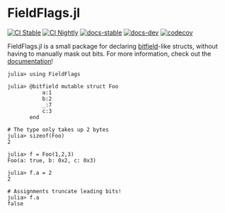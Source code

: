 # FieldFlags.jl

[![CI Stable](https://github.com/Seelengrab/FieldFlags.jl/actions/workflows/ci.yml/badge.svg?branch=main)](https://github.com/Seelengrab/FieldFlags.jl/actions/workflows/ci.yml)
[![CI Nightly](https://github.com/Seelengrab/FieldFlags.jl/actions/workflows/nightly.yml/badge.svg?branch=main)](https://github.com/Seelengrab/FieldFlags.jl/actions/workflows/nightly.yml)
[![docs-stable](https://img.shields.io/badge/docs-stable-blue.svg)](https://seelengrab.github.io/FieldFlags.jl/stable)
[![docs-dev](https://img.shields.io/badge/docs-dev-blue.svg)](https://seelengrab.github.io/FieldFlags.jl/dev)
[![codecov](https://codecov.io/github/Seelengrab/FieldFlags.jl/branch/main/graph/badge.svg?token=PBH8NJCHKS)](https://codecov.io/github/Seelengrab/FieldFlags.jl)

FieldFlags.jl is a small package for declaring [bitfield](https://en.wikipedia.org/wiki/Bit_field)-like structs, without
having to manually mask out bits. For more information, check out the [documentation](https://seelengrab.github.io/FieldFlags.jl/)!

```julia-repl
julia> using FieldFlags

julia> @bitfield mutable struct Foo
           a:1
           b:2
           _:7
           c:3
       end

# The type only takes up 2 bytes
julia> sizeof(Foo)
2

julia> f = Foo(1,2,3)
Foo(a: true, b: 0x2, c: 0x3)

julia> f.a = 2
2

# Assignments truncate leading bits!
julia> f.a
false
```
